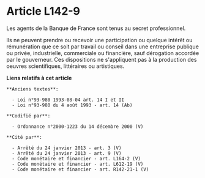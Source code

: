 # Article L142-9

Les agents de la Banque de France sont tenus au secret professionnel.

Ils ne peuvent prendre ou recevoir une participation ou quelque intérêt ou rémunération que ce soit par travail ou conseil
dans une entreprise publique ou privée, industrielle, commerciale ou financière, sauf dérogation accordée par le gouverneur.
Ces dispositions ne s'appliquent pas à la production des oeuvres scientifiques, littéraires ou artistiques.

**Liens relatifs à cet article**

	**Anciens textes**:

	  - Loi n°93-980 1993-08-04 art. 14 I et II
	  - Loi n°93-980 du 4 août 1993 - art. 14 (Ab)

	**Codifié par**:

	  - Ordonnance n°2000-1223 du 14 décembre 2000 (V)

	**Cité par**:

	  - Arrêté du 24 janvier 2013 - art. 3 (V)
	  - Arrêté du 24 janvier 2013 - art. 9 (V)
	  - Code monétaire et financier - art. L164-2 (V)
	  - Code monétaire et financier - art. L612-19 (V)
	  - Code monétaire et financier - art. R142-21-1 (V)
